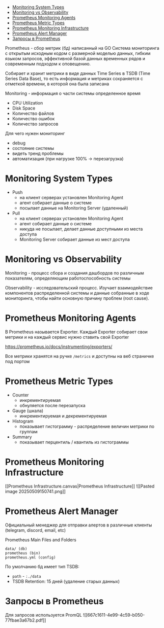 - [Monitoring System Types](#Monitoring%20System%20Types)
- [Monitoring vs Observability](#Monitoring%20vs%20Observability)
- [Prometheus Monitoring Agents](#Prometheus%20Monitoring%20Agents)
- [Prometheus Metric Types](#Prometheus%20Metric%20Types)
- [Prometheus Monitoring Infrastructure](#Prometheus%20Monitoring%20Infrastructure)
- [Prometheus Alert Manager](#Prometheus%20Alert%20Manager)
- [Запросы в Prometheus](#%D0%97%D0%B0%D0%BF%D1%80%D0%BE%D1%81%D1%8B%20%D0%B2%20Prometheus)

Prometheus - сбор метрик (бд) написанный на GO
Система мониторинга с открытым исходным кодом с размерной моделью данных, гибким языком запросов, эффективной базой данных временных рядов и современным подходом к оповещению.

Собирает и хранит метрики в виде данных Time Series в TSDB (Time Series Data Base), то есть информация и метриках сохраняется с отметкой времени, в которой она была записана

Monitoring - информация о части системы определенное время
- CPU Utilization
- Disk Space
- Количество файлов
- Количество ошибок
- Количество запросов

Для чего нужен мониторинг
- debug 
- состояние системы
- видеть тренд проблемы
- автоматизация (при нагрузке 100% -> перезагрузка)

# Monitoring System Types

- Push
	- на клиент серверах установлен Monitoring Agent
	- агент собирает данные о системе
	- посылает данные на Monitoring Server (удаленный)
- Pull
	- на клиент серверах установлен Monitoring Agent
	- агент собирает данные о системе
	- никуда не посылает, делает данные доступными из места доступа
	- Monitoring Server собирает данные из мест доступа

# Monitoring vs Observability

Monitoring - процесс сбора и создания дашбордов по различным показателям, определяющим работоспособность системы

Observability - исследовательский процесс. Изучает взаимодействие компонентов распределенной системы и данные собранные в ходе мониторинга, чтобы найти основную причину проблем (root cause). 

# Prometheus Monitoring Agents

В Prometheus называется Exporter. Каждый Exporter собирает свои метрики и на каждый сервис нужно ставить свой Exporter

https://prometheus.io/docs/instrumenting/exporters/

Все метрики хранятся на ручке `/metrics` и доступны на веб страничке под портом

# Prometheus Metric Types

- Counter
	- инкрементируемая
	- обнуляется после перезапуска
- Gauge (шкала)
	- инкрементируемая и декрементируемая
- Histogram
	- показывает гистограмму - распределение величин метрики по группам
- Summary
	- показывает перцентиль / квантиль из гистограммы

# Prometheus Monitoring Infrastructure
[[Prometheus Infrastructure.canvas|Prometheus Infrastructure]]
![[Pasted image 20250509150741.png]]

# Prometheus Alert Manager

Официальный менеджер для отправки алертов в различные клиенты (telegram, discord, email, etc)

Prometheus Main Files and Folders
```
data/ (db)
prometheus (bin)
prometheus.yml (config)
```

По умолчанию бд имеет тип TSDB:
- `path` - `:./data`
- TSDB Retention: 15 дней (удаление старых данных)

# Запросы в Prometheus

Для запросов используется PromQL
![[667c1611-4e99-4c59-b050-77fbae3a67b2.pdf]]